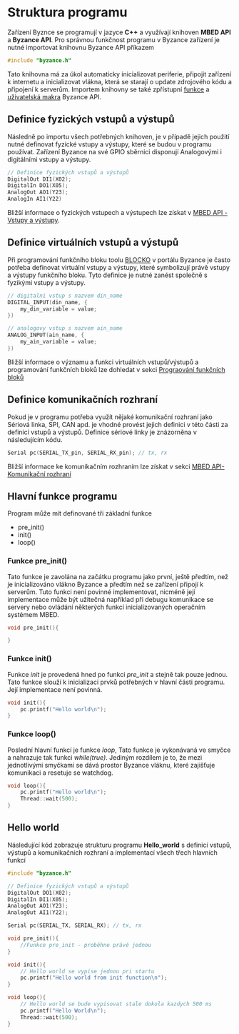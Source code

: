 # Struktura programu

Zařízení Byznce se programují v jazyce **C++** a využívají knihoven **MBED API** a **Byzance API**. Pro správnou funkčnost programu v Byzance zařízení je nutné importovat knihovnu Byzance API příkazem

```cpp
#include "byzance.h"
```

Tato knihovna má za úkol automaticky inicializovat periferie, připojit zařízení k internetu a inicializovat vlákna, která se starají o update zdrojového kódu a připojení k serverům. Importem knihovny se také zpřístupní [funkce](https://github.com/byzance/public-documentation/tree/38b460c46404c197299c0f0a84e3402a9b74c8d7/programovani/byzance-api/funkce.md) a [uživatelská makra](https://github.com/byzance/public-documentation/tree/38b460c46404c197299c0f0a84e3402a9b74c8d7/programovani/byzance-api/uzivateska-makra/README.md) Byzance API.

## Definice fyzických vstupů a výstupů

Následně po importu všech potřebných knihoven, je v případě jejich použití nutné definovat fyzické vstupy a výstupy, které se budou v programu používat. Zařízení Byzance na své GPIO sběrnici disponují Analogovými i digitálními vstupy a výstupy.

```cpp
// Definice fyzických vstupů a výstupů
DigitalOut DI1(X02);
DigitalIn DO1(X05);
AnalogOut AO1(Y23);
AnalogIn AI1(Y22)
```

Bližší informace o fyzických vstupech a výstupech lze získat v [MBED API - Vstupy a výstupy](mbed-api/vstupy-a-vystupy.md).

## Definice virtuálních vstupů a výstupů

Při programování funkčního bloku toolu [BLOCKO](https://github.com/byzance/public-documentation/tree/38b460c46404c197299c0f0a84e3402a9b74c8d7/programovani/odkaz%20na%20blocko/README.md) v portálu Byzance je často potřeba definovat virtuální vstupy a výstupy, které symbolizují právě vstupy a výstupy funkčního bloku. Tyto definice je nutné zanést společně s fyzikými vstupy a výstupy.

```cpp
// digitalni vstup s nazvem din_name
DIGITAL_INPUT(din_name, {
    my_din_variable = value;
})

// analogovy vstup s nazvem ain_name
ANALOG_INPUT(ain_name, {
    my_ain_variable = value;
})
```

Bližší informace o významu a funkci virtuálních vstupů/výstupů a programování funkčních bloků lze dohledat v sekci [Prograování funkčních bloků](vstupy-a-vystupy-do-portalu.md)

## Definice komunikačních rozhraní

Pokud je v programu potřeba využít nějaké komunikační rozhraní jako Sériová linka, SPI, CAN apd. je vhodné provést jejich definici v této části za definicí vstupů a výstupů. Definice sériové linky je znázorněna v následujícím kódu.

```cpp
Serial pc(SERIAL_TX_pin, SERIAL_RX_pin); // tx, rx
```

Bližší informace ke komunikačním rozhraním lze získat v sekci [MBED API-Komunikační rozhraní](mbed-api/komunikacni-rozhrani.md)

## Hlavní funkce programu

Program může mít definované tři základní funkce

* pre\_init\(\)
* init\(\)
* loop\(\)

### Funkce pre\_init\(\)

Tato funkce je zavolána na začátku programu jako první, ještě předtím, než je inicializováno vlákno Byzance a předtím než se zařízení připojí k serverům. Tuto funkci není povinné implementovat, nicméně její implementace může být užitečná například při debugu komunikace se servery nebo ovládání některých funkcí inicializovaných operačním systémem MBED.

```cpp
void pre_init(){

}
```

### Funkce init\(\)

Funkce _init_ je provedená hned po funkci _pre\_init_ a stejně tak pouze jednou. Tato funkce slouží k inicializaci prvků potřebných v hlavní části programu. Její implementace není povinná.

```cpp
void init(){
    pc.printf("Hello world\n");
}
```

### Funkce loop\(\)

Poslední hlavní funkcí je funkce _loop_, Tato funkce je vykonávaná ve smyčce a nahrazuje tak funkci _while\(true\)_. Jediným rozdílem je to, že mezi jednotlivými smyčkami se dává prostor Byzance vláknu, které zajišťuje komunikaci a resetuje se watchdog.

```cpp
void loop(){
    pc.printf("Hello world\n");
    Thread::wait(500);
}
```

## Hello world

Následující kód zobrazuje strukturu programu **Hello\_world** s definicí vstupů, výstupů a komunikačních rozhraní a implementací všech třech hlavních funkcí

```cpp
#include "byzance.h"

// Definice fyzických vstupů a výstupů
DigitalOut DO1(X02);
DigitalIn DI1(X05);
AnalogOut AO1(Y23);
AnalogOut AI1(Y22);

Serial pc(SERIAL_TX, SERIAL_RX); // tx, rx

void pre_init(){
    //Funkce pre_init - proběhne právě jednou
}

void init(){
    // Hello world se vypise jednou pri startu
    pc.printf("Hello world from init function\n");
}

void loop(){
    // Hello world se bude vypisovat stale dokola kazdych 500 ms
    pc.printf("Hello World\n");
    Thread::wait(500);
}
```

